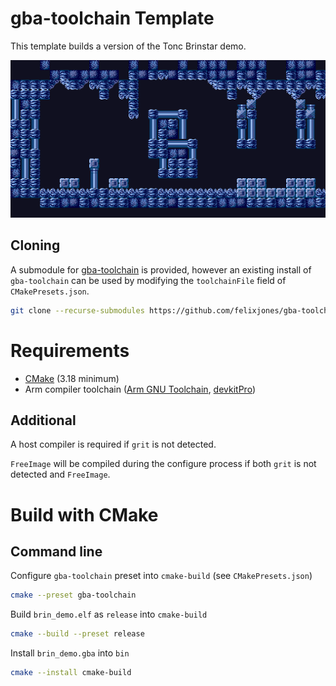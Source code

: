 # gba-toolchain Template

This template builds a version of the Tonc Brinstar demo.

![Image of Brinstar from Metroid](brin-full.png)

## Cloning

A submodule for [gba-toolchain](https://github.com/felixjones/gba-toolchain) is provided, however an existing install of `gba-toolchain` can be used by modifying the `toolchainFile` field of `CMakePresets.json`.

```sh
git clone --recurse-submodules https://github.com/felixjones/gba-toolchain-template.git
```

# Requirements

* [CMake](https://cmake.org/) (3.18 minimum)
* Arm compiler toolchain ([Arm GNU Toolchain](https://developer.arm.com/downloads/-/arm-gnu-toolchain-downloads), [devkitPro](https://devkitpro.org/))

## Additional

A host compiler is required if `grit` is not detected.

`FreeImage` will be compiled during the configure process if both `grit` is not detected and `FreeImage`.

# Build with CMake

## Command line

Configure `gba-toolchain` preset into `cmake-build` (see `CMakePresets.json`)
```sh
cmake --preset gba-toolchain
```
Build `brin_demo.elf` as `release` into `cmake-build`
```sh
cmake --build --preset release
```
Install `brin_demo.gba` into `bin`
```sh
cmake --install cmake-build
```

